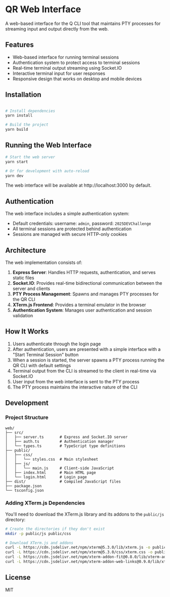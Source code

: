 # QR Web Interface

A web-based interface for the Q CLI tool that maintains PTY processes for streaming input and output directly from the web.

## Features

- Web-based interface for running terminal sessions
- Authentication system to protect access to terminal sessions
- Real-time terminal output streaming using Socket.IO
- Interactive terminal input for user responses
- Responsive design that works on desktop and mobile devices

## Installation

```bash

# Install dependencies
yarn install

# Build the project
yarn build
```

## Running the Web Interface

```bash
# Start the web server
yarn start

# Or for development with auto-reload
yarn dev
```

The web interface will be available at http://localhost:3000 by default.

## Authentication

The web interface includes a simple authentication system:

- Default credentials: username: `admin`, password: `2025DEVChallenge`
- All terminal sessions are protected behind authentication
- Sessions are managed with secure HTTP-only cookies

## Architecture

The web implementation consists of:

1. **Express Server**: Handles HTTP requests, authentication, and serves static files
2. **Socket.IO**: Provides real-time bidirectional communication between the server and clients
3. **PTY Process Management**: Spawns and manages PTY processes for the QR CLI
4. **XTerm.js Frontend**: Provides a terminal emulator in the browser
5. **Authentication System**: Manages user authentication and session validation

## How It Works

1. Users authenticate through the login page
2. After authentication, users are presented with a simple interface with a "Start Terminal Session" button
3. When a session is started, the server spawns a PTY process running the QR CLI with default settings
4. Terminal output from the CLI is streamed to the client in real-time via Socket.IO
5. User input from the web interface is sent to the PTY process
6. The PTY process maintains the interactive nature of the CLI

## Development

### Project Structure

```
web/
├── src/
│   ├── server.ts       # Express and Socket.IO server
│   ├── auth.ts         # Authentication manager
│   └── types.ts        # TypeScript type definitions
├── public/
│   ├── css/
│   │   └── styles.css  # Main stylesheet
│   ├── js/
│   │   └── main.js     # Client-side JavaScript
│   ├── index.html      # Main HTML page
│   └── login.html      # Login page
├── dist/               # Compiled JavaScript files
├── package.json
└── tsconfig.json
```

### Adding XTerm.js Dependencies

You'll need to download the XTerm.js library and its addons to the `public/js` directory:

```bash
# Create the directories if they don't exist
mkdir -p public/js public/css

# Download XTerm.js and addons
curl -L https://cdn.jsdelivr.net/npm/xterm@5.3.0/lib/xterm.js -o public/js/xterm.js
curl -L https://cdn.jsdelivr.net/npm/xterm@5.3.0/css/xterm.css -o public/css/xterm.css
curl -L https://cdn.jsdelivr.net/npm/xterm-addon-fit@0.8.0/lib/xterm-addon-fit.js -o public/js/xterm-addon-fit.js
curl -L https://cdn.jsdelivr.net/npm/xterm-addon-web-links@0.9.0/lib/xterm-addon-web-links.js -o public/js/xterm-addon-web-links.js
```

## License

MIT
